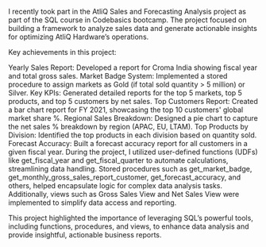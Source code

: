I recently took part in the AtliQ Sales and Forecasting Analysis project as part of the SQL course in Codebasics bootcamp. The project focused on building a framework to analyze sales data and generate actionable insights for optimizing AtliQ Hardware’s operations.

Key achievements in this project:

Yearly Sales Report: Developed a report for Croma India showing fiscal year and total gross sales.
Market Badge System: Implemented a stored procedure to assign markets as Gold (if total sold quantity > 5 million) or Silver.
Key KPIs: Generated detailed reports for the top 5 markets, top 5 products, and top 5 customers by net sales.
Top Customers Report: Created a bar chart report for FY 2021, showcasing the top 10 customers' global market share %.
Regional Sales Breakdown: Designed a pie chart to capture the net sales % breakdown by region (APAC, EU, LTAM).
Top Products by Division: Identified the top products in each division based on quantity sold.
Forecast Accuracy: Built a forecast accuracy report for all customers in a given fiscal year.
During the project, I utilized user-defined functions (UDFs) like get_fiscal_year and get_fiscal_quarter to automate calculations, streamlining data handling. Stored procedures such as get_market_badge, get_monthly_gross_sales_report_customer, get_forecast_accuracy, and others, helped encapsulate logic for complex data analysis tasks. Additionally, views such as Gross Sales View and Net Sales View were implemented to simplify data access and reporting.

This project highlighted the importance of leveraging SQL’s powerful tools, including functions, procedures, and views, to enhance data analysis and provide insightful, actionable business reports.
